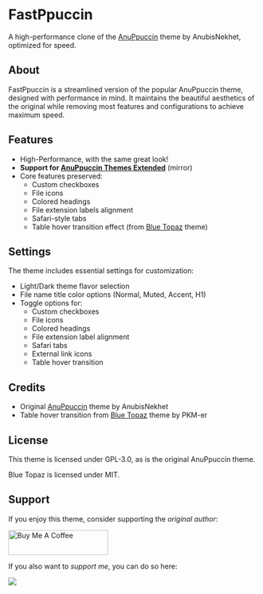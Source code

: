# FastPpuccin

A high-performance clone of the [AnuPpuccin](https://github.com/AnubisNekhet/AnuPpuccin) theme by AnubisNekhet, optimized for speed.

## About

FastPpuccin is a streamlined version of the popular AnuPpuccin theme, designed with performance in mind. It maintains the beautiful aesthetics of the original while removing most features and configurations to achieve maximum speed.

## Features

- High-Performance, with the same great look!
- **Support for [AnuPpuccin Themes Extended](https://github.com/AnubisNekhet/AnuPpuccin/blob/main/snippets/extended-colorschemes.css)** (mirror)
- Core features preserved:
  - Custom checkboxes
  - File icons
  - Colored headings
  - File extension labels alignment
  - Safari-style tabs
  - Table hover transition effect (from [Blue Topaz](https://github.com/PKM-er/Blue-Topaz_Obsidian-css) theme)

## Settings

The theme includes essential settings for customization:

- Light/Dark theme flavor selection
- File name title color options (Normal, Muted, Accent, H1)
- Toggle options for:
  - Custom checkboxes
  - File icons
  - Colored headings
  - File extension label alignment
  - Safari tabs
  - External link icons
  - Table hover transition

## Credits

- Original [AnuPpuccin](https://github.com/AnubisNekhet/AnuPpuccin) theme by AnubisNekhet
- Table hover transition from [Blue Topaz](https://github.com/PKM-er/Blue-Topaz_Obsidian-css) theme by PKM-er

## License

This theme is licensed under GPL-3.0, as is the original AnuPpuccin theme.

Blue Topaz is licensed under MIT.

## Support

If you enjoy this theme, consider supporting the *original author*:

<a href="https://www.buymeacoffee.com/anubisnekhet" target="_blank"><img src="https://cdn.buymeacoffee.com/buttons/v2/default-yellow.png" alt="Buy Me A Coffee" style="height: 50px !important;width: 200px !important;" ></a>

If you also want to *support me*, you can do so here:

<a href="https://www.buymeacoffee.com/lostviking09" target="_blank"><img src="https://img.buymeacoffee.com/button-api/?text=Buy me a coffee&emoji=☕&slug=lostviking09&button_colour=5F7FFF&font_colour=ffffff&font_family=Cookie&outline_colour=000000&coffee_colour=FFDD00" /></a>
